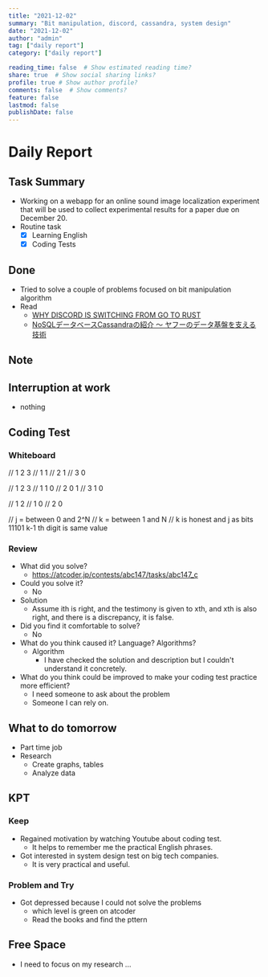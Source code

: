 ```yaml
---
title: "2021-12-02"
summary: "Bit manipulation, discord, cassandra, system design"
date: "2021-12-02"
author: "admin"
tag: ["daily report"]
category: ["daily report"]

reading_time: false  # Show estimated reading time?
share: true  # Show social sharing links?
profile: true # Show author profile?
comments: false  # Show comments?
feature: false
lastmod: false
publishDate: false
---
```


# Daily Report

## Task Summary

- Working on a webapp for an online sound image localization experiment that will be used to collect experimental results for a paper due on December 20.
- Routine task
  - [x] Learning English
  - [x] Coding Tests

## Done

- Tried to solve a couple of problems focused on bit manipulation algorithm
- Read
  - [WHY DISCORD IS SWITCHING FROM GO TO RUST](https://discord.com/blog/why-discord-is-switching-from-go-to-rust)
  - [NoSQLデータベースCassandraの紹介 〜 ヤフーのデータ基盤を支える技術](https://techblog.yahoo.co.jp/entry/20200129803067/)
  

## Note


## Interruption at work

- nothing

## Coding Test


### Whiteboard

//   1 2 3
// 1   1
// 2 1
// 3   0

//   1 2 3
// 1   1 0
// 2 0   1
// 3 1 0

//   1 2
// 1   0
// 2 0


// j = between 0 and 2^N
// k = between 1 and N
// k is honest and j as bits 11101 k-1 th digit is same value 
    
### Review

- What did you solve?
  - https://atcoder.jp/contests/abc147/tasks/abc147_c
- Could you solve it?
  - No
- Solution
  - Assume ith is right, and the testimony is given to xth, and xth is also right, and there is a discrepancy, it is false.
- Did you find it comfortable to solve?
  - No
- What do you think caused it? Language? Algorithms?
  - Algorithm
    - I have checked the solution and description but I couldn't understand it concretely.
- What do you think could be improved to make your coding test practice more efficient?
  - I need someone to ask about the problem
  - Someone I can rely on.


## What to do tomorrow

- Part time job
- Research
  - Create graphs, tables
  - Analyze data

## KPT

### Keep

- Regained motivation by watching Youtube about coding test.
  - It helps to remember me the practical English phrases.
- Got interested in system design test on big tech companies.
  - It is very practical and useful.

### Problem and Try

- Got depressed because I could not solve the problems
  - which level is green on atcoder
  - Read the books and find the pttern

## Free Space

- I need to focus on my research ...


